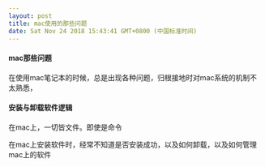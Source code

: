 ```yaml
---
layout: post
title: mac使用的那些问题
date: Sat Nov 24 2018 15:43:41 GMT+0800 (中国标准时间)
---
```



#### mac那些问题
在使用mac笔记本的时候，总是出现各种问题，归根接地时对mac系统的机制不太熟悉，


#### 安装与卸载软件逻辑
在mac上，一切皆文件。即使是命令

在mac上安装软件时，经常不知道是否安装成功，以及如何卸载，以及如何管理mac上的软件



